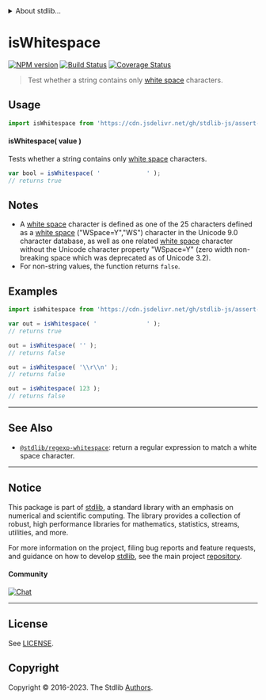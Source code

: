 <!--

@license Apache-2.0

Copyright (c) 2018 The Stdlib Authors.

Licensed under the Apache License, Version 2.0 (the "License");
you may not use this file except in compliance with the License.
You may obtain a copy of the License at

   http://www.apache.org/licenses/LICENSE-2.0

Unless required by applicable law or agreed to in writing, software
distributed under the License is distributed on an "AS IS" BASIS,
WITHOUT WARRANTIES OR CONDITIONS OF ANY KIND, either express or implied.
See the License for the specific language governing permissions and
limitations under the License.

-->


<details>
  <summary>
    About stdlib...
  </summary>
  <p>We believe in a future in which the web is a preferred environment for numerical computation. To help realize this future, we've built stdlib. stdlib is a standard library, with an emphasis on numerical and scientific computation, written in JavaScript (and C) for execution in browsers and in Node.js.</p>
  <p>The library is fully decomposable, being architected in such a way that you can swap out and mix and match APIs and functionality to cater to your exact preferences and use cases.</p>
  <p>When you use stdlib, you can be absolutely certain that you are using the most thorough, rigorous, well-written, studied, documented, tested, measured, and high-quality code out there.</p>
  <p>To join us in bringing numerical computing to the web, get started by checking us out on <a href="https://github.com/stdlib-js/stdlib">GitHub</a>, and please consider <a href="https://opencollective.com/stdlib">financially supporting stdlib</a>. We greatly appreciate your continued support!</p>
</details>

# isWhitespace

[![NPM version][npm-image]][npm-url] [![Build Status][test-image]][test-url] [![Coverage Status][coverage-image]][coverage-url] <!-- [![dependencies][dependencies-image]][dependencies-url] -->

> Test whether a string contains only [white space][whitespace] characters.



<section class="usage">

## Usage

```javascript
import isWhitespace from 'https://cdn.jsdelivr.net/gh/stdlib-js/assert-is-whitespace@v0.1.0-deno/mod.js';
```

#### isWhitespace( value )

Tests whether a string contains only [white space][whitespace] characters.

```javascript
var bool = isWhitespace( '             ' );
// returns true
```

</section>

<!-- /.usage -->

<section class="notes">

## Notes

-   A [white space][whitespace] character is defined as one of the 25 characters defined as a [white space][whitespace] ("WSpace=Y","WS") character in the Unicode 9.0 character database, as well as one related [white space][whitespace] character without the Unicode character property "WSpace=Y" (zero width non-breaking space which was deprecated as of Unicode 3.2).
-   For non-string values, the function returns `false`.

</section>

<!-- /.notes -->

<section class="examples">

## Examples

<!-- eslint no-undef: "error" -->

```javascript
import isWhitespace from 'https://cdn.jsdelivr.net/gh/stdlib-js/assert-is-whitespace@v0.1.0-deno/mod.js';

var out = isWhitespace( '              ' );
// returns true

out = isWhitespace( '' );
// returns false

out = isWhitespace( '\\r\\n' );
// returns false

out = isWhitespace( 123 );
// returns false
```

</section>

<!-- /.examples -->




<!-- Section for related `stdlib` packages. Do not manually edit this section, as it is automatically populated. -->

<section class="related">

* * *

## See Also

-   <span class="package-name">[`@stdlib/regexp-whitespace`][@stdlib/regexp/whitespace]</span><span class="delimiter">: </span><span class="description">return a regular expression to match a white space character.</span>

</section>

<!-- /.related -->

<!-- Section for all links. Make sure to keep an empty line after the `section` element and another before the `/section` close. -->


<section class="main-repo" >

* * *

## Notice

This package is part of [stdlib][stdlib], a standard library with an emphasis on numerical and scientific computing. The library provides a collection of robust, high performance libraries for mathematics, statistics, streams, utilities, and more.

For more information on the project, filing bug reports and feature requests, and guidance on how to develop [stdlib][stdlib], see the main project [repository][stdlib].

#### Community

[![Chat][chat-image]][chat-url]

---

## License

See [LICENSE][stdlib-license].


## Copyright

Copyright &copy; 2016-2023. The Stdlib [Authors][stdlib-authors].

</section>

<!-- /.stdlib -->

<!-- Section for all links. Make sure to keep an empty line after the `section` element and another before the `/section` close. -->

<section class="links">

[npm-image]: http://img.shields.io/npm/v/@stdlib/assert-is-whitespace.svg
[npm-url]: https://npmjs.org/package/@stdlib/assert-is-whitespace

[test-image]: https://github.com/stdlib-js/assert-is-whitespace/actions/workflows/test.yml/badge.svg?branch=v0.1.0
[test-url]: https://github.com/stdlib-js/assert-is-whitespace/actions/workflows/test.yml?query=branch:v0.1.0

[coverage-image]: https://img.shields.io/codecov/c/github/stdlib-js/assert-is-whitespace/main.svg
[coverage-url]: https://codecov.io/github/stdlib-js/assert-is-whitespace?branch=main

<!--

[dependencies-image]: https://img.shields.io/david/stdlib-js/assert-is-whitespace.svg
[dependencies-url]: https://david-dm.org/stdlib-js/assert-is-whitespace/main

-->

[chat-image]: https://img.shields.io/gitter/room/stdlib-js/stdlib.svg
[chat-url]: https://app.gitter.im/#/room/#stdlib-js_stdlib:gitter.im

[stdlib]: https://github.com/stdlib-js/stdlib

[stdlib-authors]: https://github.com/stdlib-js/stdlib/graphs/contributors

[cli-section]: https://github.com/stdlib-js/assert-is-whitespace#cli
[cli-url]: https://github.com/stdlib-js/assert-is-whitespace/tree/cli
[@stdlib/assert-is-whitespace]: https://github.com/stdlib-js/assert-is-whitespace/tree/main

[umd]: https://github.com/umdjs/umd
[es-module]: https://developer.mozilla.org/en-US/docs/Web/JavaScript/Guide/Modules

[deno-url]: https://github.com/stdlib-js/assert-is-whitespace/tree/deno
[umd-url]: https://github.com/stdlib-js/assert-is-whitespace/tree/umd
[esm-url]: https://github.com/stdlib-js/assert-is-whitespace/tree/esm
[branches-url]: https://github.com/stdlib-js/assert-is-whitespace/blob/main/branches.md

[stdlib-license]: https://raw.githubusercontent.com/stdlib-js/assert-is-whitespace/main/LICENSE

[whitespace]: https://en.wikipedia.org/wiki/Whitespace_character

[mdn-regexp]: https://developer.mozilla.org/en-US/docs/Web/JavaScript/Guide/Regular_Expressions

<!-- <related-links> -->

[@stdlib/regexp/whitespace]: https://github.com/stdlib-js/regexp-whitespace/tree/deno

<!-- </related-links> -->

</section>

<!-- /.links -->
